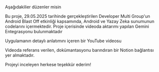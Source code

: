 Aşağıdakilier düzenler misin

Bu proje, 29.05.2025 tarihinde gerçekleştirilen Developer Multi Group'un Android Blast Off etkinliği kapsamında, Android ve Yazay Zeka sunumunun codelarını içermektedir.
Proje içerisinde videoda aktarımı yapılan Gemini Entegrasyonu bulunmaktadır

Uygulamanın detaylı anlatımını içeren bir YouTube videosu

Videoda referans verilen, dokümantasyonu barındıran bir Notion bağlantısı
yer almaktadır.

Projeyi inceleyen herkese teşekkür ederim!
